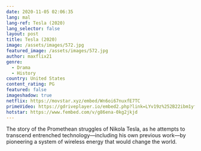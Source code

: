```yaml
---
date: 2020-11-05 02:06:35
lang: mal
lang-ref: Tesla (2020)
lang_selector: false
layout: post
title: Tesla (2020)
image: /assets/images/572.jpg
featured_image: /assets/images/572.jpg
author: maxflix21
genre:
  - Drama
  - History
country: United States
content_rating: PG
featured: false
imageshadow: true
netflix: https://movstar.xyz/embed/Wn6oi67nuxfE7TC
primeVideo: https://gdriveplayer.io/embed2.php?link=LYv19z%252B22ibm1yfRoMrKbAzyNLzTHU51U%252B1hy%252FFuqgfGmGE9I%252FuFylOKTVK%252FnMhXSgPhtTLZP9J%252FBp%252B2bRli55EhFp0R%252BwmG9TbgRHJIf3zz2BEhPqFB9bev%252FDYam0%252BER07BSRk5hAm7n2GPA6mfQjt9p4i2R9kLXqkOyh%252BnpDawkLOXmBnRp%252Ba%252BdghimZfz0%253D
hotstar: https://www.fembed.com/v/g86ena-0kg2jkjd
---
```

The story of the Promethean struggles of Nikola Tesla, as he attempts to transcend entrenched technology—including his own previous work—by pioneering a system of wireless energy that would change the world.